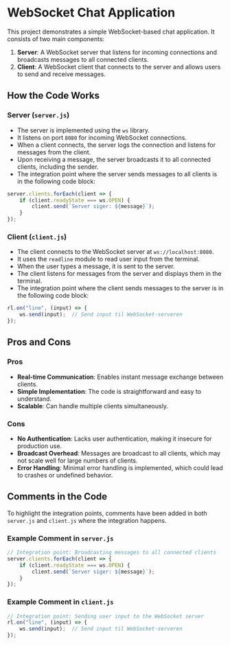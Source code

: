 # WebSocket Chat Application

This project demonstrates a simple WebSocket-based chat application. It consists of two main components:

1. **Server**: A WebSocket server that listens for incoming connections and broadcasts messages to all connected clients.
2. **Client**: A WebSocket client that connects to the server and allows users to send and receive messages.

## How the Code Works

### Server (`server.js`)
- The server is implemented using the `ws` library.
- It listens on port `8080` for incoming WebSocket connections.
- When a client connects, the server logs the connection and listens for messages from the client.
- Upon receiving a message, the server broadcasts it to all connected clients, including the sender.
- The integration point where the server sends messages to all clients is in the following code block:

```javascript
server.clients.forEach(client => {
    if (client.readyState === ws.OPEN) {
        client.send(`Server siger: ${message}`);
    }
});
```

### Client (`client.js`)
- The client connects to the WebSocket server at `ws://localhost:8080`.
- It uses the `readline` module to read user input from the terminal.
- When the user types a message, it is sent to the server.
- The client listens for messages from the server and displays them in the terminal.
- The integration point where the client sends messages to the server is in the following code block:

```javascript
rl.on("line", (input) => {
    ws.send(input);  // Send input til WebSocket-serveren
});
```

## Pros and Cons

### Pros
- **Real-time Communication**: Enables instant message exchange between clients.
- **Simple Implementation**: The code is straightforward and easy to understand.
- **Scalable**: Can handle multiple clients simultaneously.

### Cons
- **No Authentication**: Lacks user authentication, making it insecure for production use.
- **Broadcast Overhead**: Messages are broadcast to all clients, which may not scale well for large numbers of clients.
- **Error Handling**: Minimal error handling is implemented, which could lead to crashes or undefined behavior.

## Comments in the Code

To highlight the integration points, comments have been added in both `server.js` and `client.js` where the integration happens.

### Example Comment in `server.js`
```javascript
// Integration point: Broadcasting messages to all connected clients
server.clients.forEach(client => {
    if (client.readyState === ws.OPEN) {
        client.send(`Server siger: ${message}`);
    }
});
```

### Example Comment in `client.js`
```javascript
// Integration point: Sending user input to the WebSocket server
rl.on("line", (input) => {
    ws.send(input);  // Send input til WebSocket-serveren
});
```
